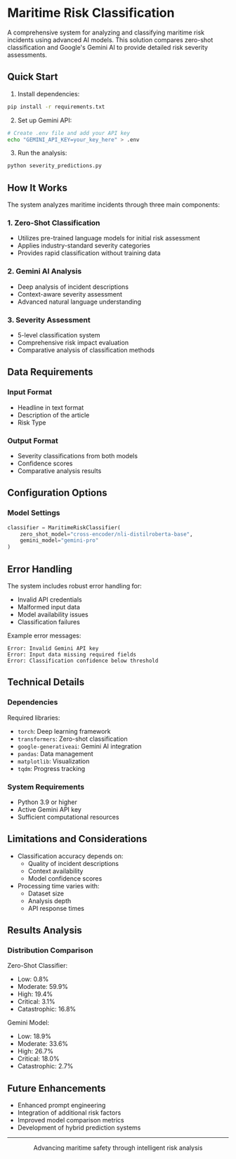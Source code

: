 # Maritime Risk Classification

A comprehensive system for analyzing and classifying maritime risk incidents using advanced AI models. This solution compares zero-shot classification and Google's Gemini AI to provide detailed risk severity assessments.

## Quick Start

1. Install dependencies:
```bash
pip install -r requirements.txt
```

2. Set up Gemini API:
```bash
# Create .env file and add your API key
echo "GEMINI_API_KEY=your_key_here" > .env
```

3. Run the analysis:
```bash
python severity_predictions.py
```

## How It Works

The system analyzes maritime incidents through three main components:

### 1. Zero-Shot Classification
- Utilizes pre-trained language models for initial risk assessment
- Applies industry-standard severity categories
- Provides rapid classification without training data

### 2. Gemini AI Analysis
- Deep analysis of incident descriptions
- Context-aware severity assessment
- Advanced natural language understanding

### 3. Severity Assessment
- 5-level classification system
- Comprehensive risk impact evaluation
- Comparative analysis of classification methods

## Data Requirements

### Input Format
- Headline in text format
- Description of the article
- Risk Type 


### Output Format
- Severity classifications from both models
- Confidence scores
- Comparative analysis results

## Configuration Options

### Model Settings
```python
classifier = MaritimeRiskClassifier(
    zero_shot_model="cross-encoder/nli-distilroberta-base",
    gemini_model="gemini-pro"
)
```

## Error Handling

The system includes robust error handling for:
- Invalid API credentials
- Malformed input data
- Model availability issues
- Classification failures

Example error messages:
```
Error: Invalid Gemini API key
Error: Input data missing required fields
Error: Classification confidence below threshold
```

## Technical Details

### Dependencies
Required libraries:
- `torch`: Deep learning framework
- `transformers`: Zero-shot classification
- `google-generativeai`: Gemini AI integration
- `pandas`: Data management
- `matplotlib`: Visualization
- `tqdm`: Progress tracking

### System Requirements
- Python 3.9 or higher
- Active Gemini API key
- Sufficient computational resources

## Limitations and Considerations

- Classification accuracy depends on:
  - Quality of incident descriptions
  - Context availability
  - Model confidence scores
- Processing time varies with:
  - Dataset size
  - Analysis depth
  - API response times

## Results Analysis

### Distribution Comparison

Zero-Shot Classifier:
- Low: 0.8%
- Moderate: 59.9%
- High: 19.4%
- Critical: 3.1%
- Catastrophic: 16.8%

Gemini Model:
- Low: 18.9%
- Moderate: 33.6%
- High: 26.7%
- Critical: 18.0%
- Catastrophic: 2.7%

## Future Enhancements

- Enhanced prompt engineering
- Integration of additional risk factors
- Improved model comparison metrics
- Development of hybrid prediction systems




---
<div align="center">
Advancing maritime safety through intelligent risk analysis
</div>
